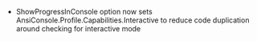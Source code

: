 * ShowProgressInConsole option now sets AnsiConsole.Profile.Capabilities.Interactive to reduce code duplication around checking for interactive mode